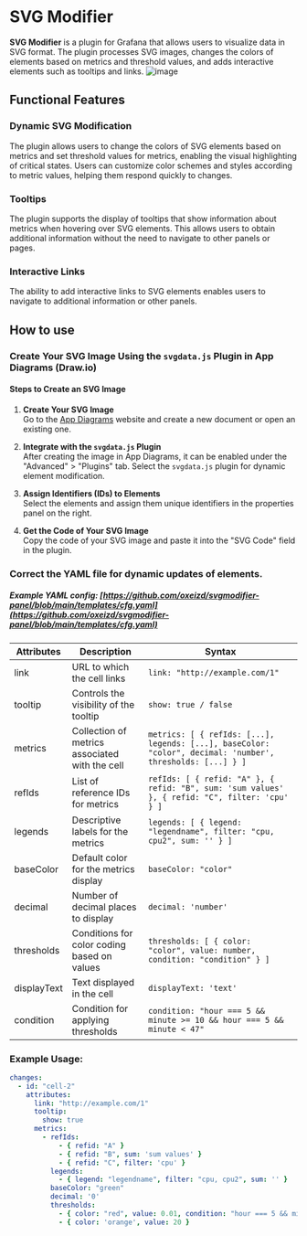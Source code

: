 # SVG Modifier

**SVG Modifier** is a plugin for Grafana that allows users to visualize data in SVG format. The plugin processes SVG images, changes the colors of elements based on metrics and threshold values, and adds interactive elements such as tooltips and links.
![image](https://github.com/user-attachments/assets/5157e759-930c-4871-bf3c-1330c692caed)

## Functional Features

### Dynamic SVG Modification

The plugin allows users to change the colors of SVG elements based on metrics and set threshold values for metrics, enabling the visual highlighting of critical states. Users can customize color schemes and styles according to metric values, helping them respond quickly to changes.

### Tooltips

The plugin supports the display of tooltips that show information about metrics when hovering over SVG elements. This allows users to obtain additional information without the need to navigate to other panels or pages.

### Interactive Links

The ability to add interactive links to SVG elements enables users to navigate to additional information or other panels.

## How to use

### Create Your SVG Image Using the `svgdata.js` Plugin in App Diagrams (Draw.io)

#### Steps to Create an SVG Image

1. **Create Your SVG Image**  
   Go to the [App Diagrams](https://app.diagrams.net/) website and create a new document or open an existing one.

2. **Integrate with the `svgdata.js` Plugin**  
   After creating the image in App Diagrams, it can be enabled under the "Advanced" > "Plugins" tab. Select the `svgdata.js` plugin for dynamic element modification.

3. **Assign Identifiers (IDs) to Elements**  
   Select the elements and assign them unique identifiers in the properties panel on the right.

4. **Get the Code of Your SVG Image**  
   Copy the code of your SVG image and paste it into the "SVG Code" field in the plugin.

### Correct the YAML file for dynamic updates of elements.

##### Example YAML config: [https://github.com/oxeizd/svgmodifier-panel/blob/main/templates/cfg.yaml](https://github.com/oxeizd/svgmodifier-panel/blob/main/templates/cfg.yaml)

| Attributes | Description                                    | Syntax                                                                                                     |
|------------|------------------------------------------------|------------------------------------------------------------------------------------------------------------|
| link       | URL to which the cell links                    | `link: "http://example.com/1"`                                                                             |
| tooltip    | Controls the visibility of the tooltip         | `show: true / false`                                                                                       |
| metrics    | Collection of metrics associated with the cell | `metrics: [ { refIds: [...], legends: [...], baseColor: "color", decimal: 'number', thresholds: [...] } ]` |
| refIds     | List of reference IDs for metrics              | `refIds: [ { refid: "A" }, { refid: "B", sum: 'sum values' }, { refid: "C", filter: 'cpu' } ]`             |
| legends    | Descriptive labels for the metrics             | `legends: [ { legend: "legendname", filter: "cpu, cpu2", sum: '' } ]`                                      |
| baseColor  | Default color for the metrics display          | `baseColor: "color"`                                                                                       |
| decimal    | Number of decimal places to display            | `decimal: 'number'`                                                                                        |
| thresholds | Conditions for color coding based on values    | `thresholds: [ { color: "color", value: number, condition: "condition" } ]`                                |
| displayText| Text displayed in the cell                     | `displayText: 'text'`                                                                                     |
| condition  | Condition for applying thresholds               | `condition: "hour === 5 && minute >= 10 && hour === 5 && minute < 47"`                                   |

### Example Usage:

```yaml
changes:
  - id: "cell-2"
    attributes:
      link: "http://example.com/1"
      tooltip:
        show: true
      metrics:
        - refIds:
            - { refid: "A" }
            - { refid: "B", sum: 'sum values' }
            - { refid: "C", filter: 'cpu' }
          legends:
            - { legend: "legendname", filter: "cpu, cpu2", sum: '' }
          baseColor: "green"
          decimal: '0'
          thresholds:
            - { color: "red", value: 0.01, condition: "hour === 5 && minute >= 10 && hour === 5 && minute < 47" }
            - { color: 'orange', value: 20 }
```
<!-- To help maximize the impact of your README and improve usability for users, we propose the following loose structure:

**BEFORE YOU BEGIN**
- Ensure all links are absolute URLs so that they will work when the README is displayed within Grafana and Grafana.com
- Be inspired ✨
  - [grafana-polystat-panel](https://github.com/grafana/grafana-polystat-panel)
  - [volkovlabs-variable-panel](https://github.com/volkovlabs/volkovlabs-variable-panel)

**ADD SOME BADGES**

Badges convey useful information at a glance for users whether in the Catalog or viewing the source code. You can use the generator on [Shields.io](https://shields.io/badges/dynamic-json-badge) together with the Grafana.com API
to create dynamic badges that update automatically when you publish a new version to the marketplace.

- For the URL parameter use `https://grafana.com/api/plugins/your-plugin-id`.
- Example queries:
  - Downloads: `$.downloads`
  - Catalog Version: `$.version`
  - Grafana Dependency: `$.grafanaDependency`
  - Signature Type: `$.versionSignatureType`
- Optionally, for the logo parameter use `grafana`.

Full example: ![Dynamic JSON Badge](https://img.shields.io/badge/dynamic/json?logo=grafana&query=$.version&url=https://grafana.com/api/plugins/grafana-polystat-panel&label=Marketplace&prefix=v&color=F47A20)

Consider other [badges](https://shields.io/badges) as you feel appropriate for your project.

## Overview / Introduction
Provide one or more paragraphs as an introduction to your plugin to help users understand why they should use it.

Consider including screenshots:
- in [plugin.json](https://grafana.com/developers/plugin-tools/reference/plugin-json#info) include them as relative links.
- in the README ensure they are absolute URLs.

## Requirements
List any requirements or dependencies they may need to run the plugin.

## Getting Started
Provide a quick start on how to configure and use the plugin.

## Documentation
If your project has dedicated documentation available for users, provide links here. For help in following Grafana's style recommendations for technical documentation, refer to our [Writer's Toolkit](https://grafana.com/docs/writers-toolkit/).

## Contributing
Do you want folks to contribute to the plugin or provide feedback through specific means? If so, tell them how!
-->
```
